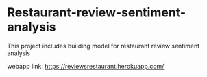 # Restaurant-review-sentiment-analysis

This project includes building model for restaurant review sentiment analysis 

webapp link: https://reviewsrestaurant.herokuapp.com/
